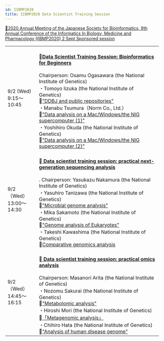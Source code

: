 ```yaml
---
id: IIBMP2020
title: IIBMP2020 Data Scientist Training Session
---
```




[&#x1f517;<u>2020 Annual Meeting of the Japanese Society for Bioinformatics, 9th Annual  Conference of the Informatics In Biology, Medicine and Pharmacology (IIBMP2020) 2 Sept Sponsored session</u>](https://www.jsbi.org/iibmp2020/program/sponsor.html#sp4)

  <table>
  <tr>
  <td>  9/2 (Wed)<br />9:15〜10:45</td> 
  <td>
  <h4>&#x1f517;<u><a href="https://www.jsbi.org/iibmp2020/program/sponsor.html#sp4">Data Scientist Training Session: Bioinformatics for Beginners</a></u></h4>
  Chairperson: Osamu Ogasawara (the National Institute of Genetics)
  <br />
  ・Tomoyo Iizuka (the National Institute of Genetics)<br />&#x1f517;<u><a href="https://www.youtube.com/playlist?list=PL_dbAF_dbOEr8FRWhAgWqbIxtFYkl1nSL">"DDBJ and public repositories"</a></u>
  <br />
  ・Manabu Tsumura（Norm Co., Ltd.）<br />&#x1f517;<u><a href="https://www.youtube.com/playlist?list=PL_dbAF_dbOErF7YfAsGwGl7aikh3v1PB2">"Data analysis on a Mac/Windows/the NIG supercomputer (1)"</a></u>
  <br />
  ・Yoshihiro Okuda (the National Institute of Genetics)<br />&#x1f517;<u><a href="https://www.youtube.com/playlist?list=PL_dbAF_dbOEorBr-so3ZFcqDMZWRCVVhB">"Data analysis on a Mac/Windows/the NIG supercomputer (2)"</a></u>
  </td>
  </tr>
  
  <tr>
  <td>9/2（Wed）<br />13:00〜14:30</td>
  <td>
  <h4>&#x1f517;<u><a href="https://www.jsbi.org/iibmp2020/program/sponsor.html#sp5">
  Data scientist training session: practical next-generation sequencing analysis</a></u></h4>.
  Chairperson: Yasukazu Nakamura (the National Institute of Genetics)
  <br />
  ・Yasuhiro Tanizawa (the National Institute of Genetics)<br />&#x1f517;<u><a href="https://www.youtube.com/playlist?list=PL_dbAF_dbOEp58VYRT8tAQhsC0AiiaF-C">"Microbial genome analysis"</a></u>
  <br />
  ・Mika Sakamoto (the National Institute of Genetics)<br />&#x1f517;<u><a href="https://www.youtube.com/playlist?list=PL_dbAF_dbOEq0NeuFp1N6La5K1HRQb710">"Genome analysis of Eukaryotes"</a></u>
  <br />
  ・Takeshi Kawashima (the National Institute of Genetics)<br />&#x1f517;<u><a href="https://www.youtube.com/playlist?list=PL_dbAF_dbOEq-K3ROBWCDediHoNv_e0Fy">Comparative genomics analysis</a></u>
  </td>
  </tr>
  
  <tr>
  <td>9/2（Wed）<br />14:45〜16:15</td>
  <td>
  <h4>&#x1f517;<u><a href="https://www.jsbi.org/iibmp2020/program/sponsor.html#sp6">
  Data scientist training session: practical omics analysis</a></u></h4>
  Chairperson: Masanori Arita (the National Institute of Genetics)
  <br />
  ・Nozomu Sakurai (the National Institute of Genetics)<br />&#x1f517;<u><a href="https://www.youtube.com/playlist?list=PL_dbAF_dbOEoJ4VpTVuKQRG44D5uoNtq1">"Metabolomic analysis"</a></u>
  <br />
  ・Hiroshi Mori (the National Institute of Genetics)<br />&#x1f517;<u><a href="https://www.youtube.com/playlist?list=PL_dbAF_dbOErWEZ8QfhYPVeeN13nLg2lE">「Metagenomic analysis」</a></u>
  <br />
  ・Chihiro Hata (the National Institute of Genetics)<br />&#x1f517;<u><a href="https://www.youtube.com/playlist?list=PL_dbAF_dbOEqlXSV_HxkOubagpzKmPopk">"Analysis of human disease genome"</a></u>
  </td>
  </tr>
  </table>



